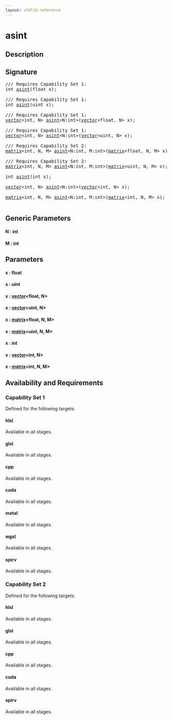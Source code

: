 ```yaml
---
layout: stdlib-reference
---
```


# asint

## Description





## Signature 

<pre>
/// Requires Capability Set 1:
<span class="code_keyword">int</span> <a href="/stdlib-reference/global-decls/asint">asint</a>(<span class="code_keyword">float</span> <span class='code_param'>x</span>);

/// Requires Capability Set 1:
<span class="code_keyword">int</span> <a href="/stdlib-reference/global-decls/asint">asint</a>(<span class="code_keyword">uint</span> <span class='code_param'>x</span>);

/// Requires Capability Set 1:
<a href="/stdlib-reference/types/vector/index" class="code_type">vector</a>&lt;<span class="code_keyword">int</span>, N&gt; <a href="/stdlib-reference/global-decls/asint">asint</a>&lt;N:<span class="code_keyword">int</span>&gt;(<a href="/stdlib-reference/types/vector/index" class="code_type">vector</a>&lt;<span class="code_keyword">float</span>, N&gt; <span class='code_param'>x</span>);

/// Requires Capability Set 1:
<a href="/stdlib-reference/types/vector/index" class="code_type">vector</a>&lt;<span class="code_keyword">int</span>, N&gt; <a href="/stdlib-reference/global-decls/asint">asint</a>&lt;N:<span class="code_keyword">int</span>&gt;(<a href="/stdlib-reference/types/vector/index" class="code_type">vector</a>&lt;<span class="code_keyword">uint</span>, N&gt; <span class='code_param'>x</span>);

/// Requires Capability Set 2:
<a href="/stdlib-reference/types/matrix/index" class="code_type">matrix</a>&lt;<span class="code_keyword">int</span>, N, M&gt; <a href="/stdlib-reference/global-decls/asint">asint</a>&lt;N:<span class="code_keyword">int</span>, M:<span class="code_keyword">int</span>&gt;(<a href="/stdlib-reference/types/matrix/index" class="code_type">matrix</a>&lt;<span class="code_keyword">float</span>, N, M&gt; <span class='code_param'>x</span>);

/// Requires Capability Set 2:
<a href="/stdlib-reference/types/matrix/index" class="code_type">matrix</a>&lt;<span class="code_keyword">int</span>, N, M&gt; <a href="/stdlib-reference/global-decls/asint">asint</a>&lt;N:<span class="code_keyword">int</span>, M:<span class="code_keyword">int</span>&gt;(<a href="/stdlib-reference/types/matrix/index" class="code_type">matrix</a>&lt;<span class="code_keyword">uint</span>, N, M&gt; <span class='code_param'>x</span>);

<span class="code_keyword">int</span> <a href="/stdlib-reference/global-decls/asint">asint</a>(<span class="code_keyword">int</span> <span class='code_param'>x</span>);

<a href="/stdlib-reference/types/vector/index" class="code_type">vector</a>&lt;<span class="code_keyword">int</span>, N&gt; <a href="/stdlib-reference/global-decls/asint">asint</a>&lt;N:<span class="code_keyword">int</span>&gt;(<a href="/stdlib-reference/types/vector/index" class="code_type">vector</a>&lt;<span class="code_keyword">int</span>, N&gt; <span class='code_param'>x</span>);

<a href="/stdlib-reference/types/matrix/index" class="code_type">matrix</a>&lt;<span class="code_keyword">int</span>, N, M&gt; <a href="/stdlib-reference/global-decls/asint">asint</a>&lt;N:<span class="code_keyword">int</span>, M:<span class="code_keyword">int</span>&gt;(<a href="/stdlib-reference/types/matrix/index" class="code_type">matrix</a>&lt;<span class="code_keyword">int</span>, N, M&gt; <span class='code_param'>x</span>);

</pre>

## Generic Parameters

#### N  : int
#### M  : int

## Parameters

#### x  : float
#### x  : uint
#### x  : [vector](/stdlib-reference/types/vector/index)\<float, N\>
#### x  : [vector](/stdlib-reference/types/vector/index)\<uint, N\>
#### x  : [matrix](/stdlib-reference/types/matrix/index)\<float, N, M\>
#### x  : [matrix](/stdlib-reference/types/matrix/index)\<uint, N, M\>
#### x  : int
#### x  : [vector](/stdlib-reference/types/vector/index)\<int, N\>
#### x  : [matrix](/stdlib-reference/types/matrix/index)\<int, N, M\>

## Availability and Requirements

### Capability Set 1

Defined for the following targets:

#### hlsl
Available in all stages.

#### glsl
Available in all stages.

#### cpp
Available in all stages.

#### cuda
Available in all stages.

#### metal
Available in all stages.

#### wgsl
Available in all stages.

#### spirv
Available in all stages.


### Capability Set 2

Defined for the following targets:

#### hlsl
Available in all stages.

#### glsl
Available in all stages.

#### cpp
Available in all stages.

#### cuda
Available in all stages.

#### spirv
Available in all stages.



